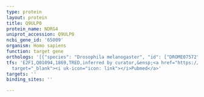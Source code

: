 ```yaml
---
type: protein
layout: protein
title: Q9ULP0
protein_name: NDRG4
uniprot_accession: Q9ULP0
ncbi_gene_id: '65009'
organism: Homo sapiens
function: target gene
orthologs: '[{"species": "Drosophila melanogaster", "id": ["DROME07572"]}, {"species": "Caenorhabditis elegans", "id": ["Q9U283"]}, {"species": "Mus musculus", "id": ["Q8BTG7"]}, {"species": "Rattus norvegicus", "id": ["D3ZUT8"]}]'
tfs: 'E2F1,Q01094,1869,TRED,inferred by curator,&ensp;<a href="https://www.ncbi.nlm.nih.gov/pubmed/?term=17202159%5Buid%5D"
  target="_blank"><i uk-icon="icon: link"></i>Pubmed</a>'
targets: ''
binding_sites: ''

---
```

